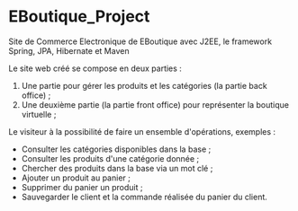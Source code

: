 # EBoutique_Project
Site de Commerce Electronique de EBoutique avec J2EE, le framework Spring, JPA, Hibernate et Maven

Le site web créé se compose en deux parties :

1) Une partie pour gérer les produits et les catégories (la partie back office) ;
2) Une deuxième partie (la partie front office) pour représenter la boutique virtuelle ;

Le visiteur à la possibilité de faire un ensemble d'opérations, exemples :

 - Consulter les catégories disponibles dans la base ;
 - Consulter les produits d'une catégorie donnée ;
 - Chercher des produits dans la base via un mot clé ;
 - Ajouter un produit au panier ;
 - Supprimer du panier un produit ;
 - Sauvegarder le client et la commande réalisée du panier du client.
